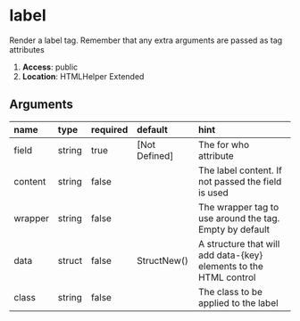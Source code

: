 # label 

Render a label tag. Remember that any extra arguments are passed as tag attributes 

1. **Access**: public
2. **Location**: HTMLHelper Extended 

## Arguments

| name 	| type 	| required 	| default 	| hint 	|
|:--- 	|:--- 	|:--- 		|:--- 		|:--- 	|
| field | string | true | [Not Defined] | The for who attribute |
| content | string | false |  | The label content. If not passed the field is used |
| wrapper | string | false |  | The wrapper tag to use around the tag. Empty by default |
| data | struct | false | StructNew() | A structure that will add data-{key} elements to the HTML control |
| class | string | false |  | The class to be applied to the label |
